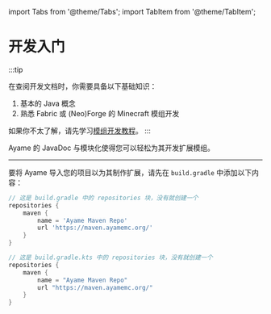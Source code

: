 import Tabs from '@theme/Tabs';
import TabItem from '@theme/TabItem';

# 开发入门
:::tip

在查阅开发文档时，你需要具备以下基础知识：

1. 基本的 Java 概念
2. 熟悉 Fabric 或 (Neo)Forge 的 Minecraft 模组开发

如果你不太了解，请先学习[模组开发教程](https://wiki.mcjty.eu/modding/index.php?title=YouTube-Tutorials)。
:::

Ayame 的 JavaDoc 与模块化使得您可以轻松为其开发扩展模组。

---

要将 Ayame 导入您的项目以为其制作扩展，请先在 `build.gradle` 中添加以下内容：

<Tabs>
<TabItem value="grovy" label="Grovy">

```groovy title="build.gradle"
// 这是 build.gradle 中的 repositories 块，没有就创建一个
repositories {
    maven {
        name = 'Ayame Maven Repo'
        url 'https://maven.ayamemc.org/'
    }
}
```

</TabItem>
<TabItem value="kotlin" label="Kotlin">

```kotlin title="build.gradle.kts"
// 这是 build.gradle.kts 中的 repositories 块，没有就创建一个
repositories {
    maven {
        name = "Ayame Maven Repo"
        url "https://maven.ayamemc.org/"
    }
}
```